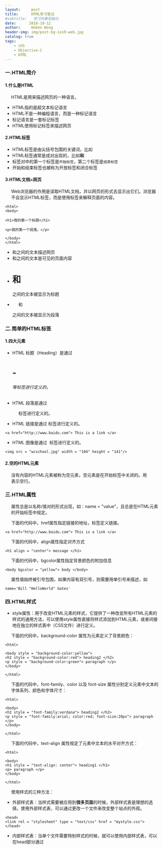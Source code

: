```yaml
---
layout:     post
title:      HTML学习笔记
#subtitle:   学习对象初始化
date:      2018-10-12
author:     Hoben Wong
header-img: img/post-bg-ios9-web.jpg
catalog: true
tags:
    - iOS
    - Objective-C
    - HTML
---
```

### 一.HTML简介
#### 1.什么是HTML
HTML是用来描述网页的一种语言。
- HTML指的是超文本标记语言
- HTML不是一种编程语言，而是一种标记语言
- 标记语言是一套标记标签
- HTML使用标记标签来描述网页

#### 2.HTML标签
- HTML标签是由尖括号包围的关键词，比如<html>
- HTML标签通常是成对出现的，比如<b>和</b>
- 标签对中的第一个标签是`开始标签`，第二个标签是`结束标签`
- 开始和结束标签也被称为开放标签和闭合标签

#### 3.HTML文档=网页
Web浏览器的作用是读取HTML文档，并以网页的形式去显示出它们。浏览器不会显示HTML标签，而是使用标签来解释页面的内容。
```
<html>
<body>

<h1>我的第一个标题</h1>

<p>我的第一个段落。</p>

</body>
</html>
```
- <html>和</html>之间的文本描述网页
- <body>和</body>之间的文本是可见的页面内容
- <h1>和</h1>之间的文本被显示为标题
- <p>和</p>之间的文本被显示为段落

### 二.简单的HTML标签
#### 1.四大元素
- HTML 标题（Heading）是通过 <h1> - <h6> 等标签进行定义的。
- HTML 段落是通过 <p> 标签进行定义的。
- HTML 链接是通过 <a> 标签进行定义的。
    
```
<a href="http://www.baidu.com"> This is a link </a>
```

- HTML 图像是通过 <img> 标签进行定义的。

```
<img src = "wcschool.jpg" width = "104" height = "141"/>
```

#### 2.空的HTML元素
没有内容的HTML元素被称为空元素，空元素是在开始标签中关闭的。用<br />表示空行。

### 三.HTML属性
属性总是以名称/值对的形式出现，如：name = "value"，且总是在HTML元素的开始标签中规定。

下面的代码中，href属性指定链接的地址，<a>标签定义链接。
    
```
<a href="http://www.baidu.com"> This is a link </a>
```

下面的代码中，align属性指定对齐方式
```
<h1 align = "center"> message </h1>
```

下面的代码中，bgcolor属性指定背景颜色的附加信息
```
<body bgcolor = "yellow"> body </body>
```

属性值始终被引号包围，如果内容有双引号，则需要用单引号来描述，如
```
name='Bill "HelloWorld" Gates'
```

### 四.HTML样式
- style属性：用于改变HTML元素的样式，它提供了一种改变所有HTML元素的样式的通用方法，可以使用style属性直接将样式添加到HTML元素，或者间接地在独立的样式表中（CSS文件）进行定义。

下面的代码中，background-color 属性为元素定义了背景颜色：
```
<html>

<body style = "background-color:yellow">
<h2 style = "background-color:red"> heading2 </h2>
<p style = "background-color:green"> paragraph </p>
</body>

</html>
```

下面的代码中，font-family、color 以及 font-size 属性分别定义元素中文本的字体系列、颜色和字体尺寸：
```
<html>

<body>
<h2 style = "font-family:verdana"> heading2 </h2>
<p style = "font-family:arial; color:red; font-size:20px"> paragraph </p>
</body>

</html>
```

下面的代码中，text-align 属性规定了元素中文本的水平对齐方式：
```
<html>

<body>
<h1 style = "text-align: center"> heading1 </h1>
<p> paragraph </p>
</body>

</html>
```

使用样式的三种方法：
- 外部样式表：当样式需要被应用到**很多页面**的时候，外部样式表是理想的选择。使用外部样式表，可以通过更改一个文件来改变整个站点的外观。
```
<head>
<link rel = "stylesheet" type = "text/css" href = "mystyle.css">
</head>
```

- 内部样式表：当单个文件需要特别样式的时候，就可以使用内部样式表，可以在head部分通过<style>标签定义内部样式表。
    
```
<head>

<style type = "text/css">
body {background-color: red}
p {margin-left: 20px}
</style>

</head>
```
- 内联样式：当特殊的样式需要应用到个别元素时，就可以使用内联样式。使用内联样式的方法是在相关的标签中使用样式属性。样式属性可以包含任何CSS属性。
```
<p style = "color:red; margin-left: 20px">
This is a paragraph
</p>
```

### 五.分组标签
- 块元素：在浏览器显示时，通常会以新行来开始（和结束），如<h1>, <p>, <ul>, <table>
- 内联元素：在显示时不会以新行开始，如<b>, <td>, <a>, <img>
- <div>元素：是块级元素，可用于组合其他HTML元素的容器，它没有特定的含义，浏览器会在其前后显示折行。
    
```
<body>

<h1>NEWS WEBSITE</h1>
<p>some text.</p>
...

<div class = "news">
<h2>Headline1</h2>
<p>some text...</p>
</div>

<div class = "news">
<h2>Headline2</h2>
<p>some text...</p>
</div>
...

</body>
```

在上面的HTML代码模拟了新闻网站的结构，每个div把每条新闻的标题和摘要组合在一起，div为文档添加了额外的结构。

由于这些div属于同一类元素，所以可以使用class="news"对这些div进行标识，这么做不仅为div添加了合适的语义，而且便于进一步使用样式对div进行格式化，一举两得。

- <span>元素：是内联元素，可以作为文本的容器，也没有特定的含义。用class或id属性来标识<span>元素，这样就可以对<span>标识的元素进行处理。
    
```
在HTML中：
<p class = "tip"> <span>提示：</span>... ... ...</p>

在CSS中：
p.tip span {
    font-weight: bold;
    color:#ff9955;
}
```

### 六.HTML类
对HTML进行分类，使我们能够为元素的类定义CSS样式，为相同的类设置相同的样式，或者为不同的类设置不同的样式。

<div>使用类：
    
```
<!DOCTYPE html>
<html>
<head>
<style>
.cities {
    background-color:black;
    color:white;
    margin:20px;
    padding:10px;
}
</style>
</head>

<body>

<div class = "cities">
<h2>London</h2>
<p>About London</p>
<p>Description</p>
</div>

<div class = "cities">
<h2>Paris</h2>
<p>About Paris</p>
<p>Description</p>
</div>

</body>
</html>
```

![](https://upload-images.jianshu.io/upload_images/8407639-76239496fa71b4b8.png?imageMogr2/auto-orient/strip%7CimageView2/2/w/1240)

<span>使用类：
    
```
<!DOCTYPE html>
<html>
<head>
<style>
span.red {
    color:red;
}
</style>
</head>

<body>
<h1>我的<span class = "red">重要</span>标题</h1>
</body>

</html>
```

![](https://upload-images.jianshu.io/upload_images/8407639-d5435fb3ad1f915b.png?imageMogr2/auto-orient/strip%7CimageView2/2/w/1240)

### 七.HTML布局
用CSS控制位置、颜色等布局，其他标签使用CSS填写内容：

```
<!DOCTYPE html>
<html>
<head>
<style>
#header {
    background-color:black;
    color:white;
    text-align:center;
    padding:5px;
}
#nav {
    line-height:30px;
    background-color:#eeeeee;
    height:300px;
    width:100px;
    float:left;
    padding:5px;
}
#section {
    width:350px;
    float:left;
    padding:10px;
}
#footer {
    background-color:black;
    color:white;
    clear:both;
    text-align:center;
    padding:5px;
}
</style>
</head>

<body>

<div id = "header">
<h2>
City Gallery
</h2>
</div>

<div id = "nav">
London<br>
Paris<br>
Tokyo<br>
</div>

<div id = "section">
<h1>London</h1>
<p> London is the capital city of England. It is the most populous city in the United Kingdom, with a metropolitan area of over 13 million inhabitants.</p>
<p> Standing on the River Thames, London has been a major settlement for two millennia, its history going back to its founding by the Romans, who named it Londinium.</p>
</div>

<div id = "footer">
<p> Copyright ? W3Schools.com</p>
</div>

</body>

</html>
```

![](https://upload-images.jianshu.io/upload_images/8407639-96210930823b8fcc.png?imageMogr2/auto-orient/strip%7CimageView2/2/w/1240)

### 八.表格
- 每个表格由<table>开始
- 每个表格行由<tr>开始
- 每个表格数据由<td>开始
- 表格的表头由<th>定义，显示为粗体居中的文本
- 空单元格 <td> \&nbsp; </td>
- 标题<caption>
- 跨行：<th rowspan="2"></th>
- 控制padding：<table cellpadding = "10">
- 控制spacing：<table cellspacing = "10">
- 对齐：<td align = "left>
    
```
<h4>两行三列：</h4>
<table border="1">
<tr>
<td>100</td>
<td>200</td>
<td>300</td>
</tr>

<tr>
<td>400</td>
<td>500</td>
<td>600</td>

</table>
```

![](https://upload-images.jianshu.io/upload_images/8407639-027fa9b5f9348d36.png?imageMogr2/auto-orient/strip%7CimageView2/2/w/1240)

### 九.列表
- 无序列表：

```
<!--- 可以通过改变<ul type = "disc/square/circle">来改变显示 --->
<ul>
<li>a</li>
<li>b</li>
</ul>
```

- 有序列表：

```
<!--- 可以通过改变<ol type = "A/a/I/i">来改变显示 --->
<ol>
<li>a</li>
<li>b</li>
</ol>
```

### 十.响应式设计
- 以可变尺寸传递网页
- 对于平板和移动设备是必需的
- 可以使用现成的CSS框架（如Bootstrap）

### 十一.HTML脚本
<script>定义客户端脚本，如JavaScript，既可以包含脚本语句，也可以通过src属性指向外部脚本文件。

<noscript>用于显示禁用脚本的提示
    
```
<script type="text/javascript">
document.write("Hello World!")
</script>
<noscript>Your browser does not support JavaScript!</noscript>
```

### 十二.头部元素
- <head>：是所有头部元素的容器，可以包含脚本，指示浏览器在何处可以找到样式表，提供元信息等：<title>、<base>、<link>、<meta>、<script>、<style>

- <title>：定义文档的标题，如浏览器工具栏中的标题、页面被添加到收藏夹时显示的标题、在搜索引擎结果中的页面标题。

- <base>：为页面上的所有链接规定默认地址或者默认目标

- <link>：定义文档与外部资源之间的关系，最常用于连接样式表：

```
<head>
<link rel = "stylesheet" type = "text/css" href = "mystyle.css" />
</head>
```

- <style>：为HTML文档定义样式信息，可以在style元素内规定HTML元素在浏览器中呈现的样式。

- <meta>：是关于数据的信息，提供关于HTML文档的元数据（不会显示在页面上，但对于机器是可读的），典型情况下，用于规定页面的描述、关键词、文档的作者、最后修改时间以及其他元数据。

- <script>：用于定义客户端脚本，如JavaScript

### 十三.HTML统一资源定位器
URL：用于定位万维网上面的文档
>scheme://host.domain:port/path/filename
- scheme：定义因特网服务的类型，最常见的类型是http
- host：定义域主机（http的默认主机是www）
- domain：定义因特网域名，如baidu.com
- :port ：定义主机上的端口号，http默认端口是80
- path：定义服务器的路径（如果省略，则文档必须位于网站的根目录中）
- filename：定义文档/资源的名称
![](https://upload-images.jianshu.io/upload_images/8407639-d127c77e65fddeab.png?imageMogr2/auto-orient/strip%7CimageView2/2/w/1240)

### 十四.表单
- <form>元素：HTML表单用于收集用户输入。包含不同类型的input元素、复选框、单选按钮、提交按钮等待。

- <input>：最重要的表单元素，有很多形态，根据不同的type属性。如text(定义常规文本输入，默认宽度20字符)，radio（定义单选按钮），submit（定义提交按钮）

```
<html>
<body>

<form>
First name: <br/>
<input type = "text" name = "firstname"/>
</br>
Last name: <br/>
<input type = "text" name = "lastname"/>
</form>

</body>
</html>
```

```
<html>
<body>

<form>
<input type = "radio" name = "sex" value = "male" checked> Male
<br/>
<input type = "radio" name = "sex" value = "female"> Female
</form>

</body>
</html>
```

```
<html>
<body>

<form action = "/demo/demo_form.asp">
First name: </br>
<input type = "text" name = "firstname" value = "Mickey"/>
<br/>
Last name: </br>
<input type = "text" name = "lastname" value  = "Mouse"/>
<br/><br/>
<input type = "submit" value = "Submit"/>
</form>

<!--- 如果您点击提交，表单数据会被发送到名为 demo_form.asp 的页面。--->

</body>
</html>
```

- `Action属性`定义在提交表单时执行的动作，通常，表单会被提交到web服务器上的网页。

```
<form action = "action_page.php">
```

- `method属性`规定在提交表单时所用的HTTP方法（GET或者POST）

```
<form action = "action_page.php" method = "GET">

```

- `name属性`：每个输入字段必须设置一个name属性。

- 组合表单：<fieldset>元素组合表单中的相关数据，<legend>元素为<fieldset>元素定义标题。
    
```
<!DOCTYPE html>
<html>
<body>

<form action="/demo/demo_form.asp">
<fieldset>
<legend>Personal information:</legend>
First name:<br>
<input type="text" name="firstname" value="Mickey">
<br>
Last name:<br>
<input type="text" name="lastname" value="Mouse">
<br><br>
<input type="submit" value="Submit">
</fieldset>
</form>

</body>
</html>
```

加了<fieldset>之后，整个表单组合成了一个整体。

![](https://upload-images.jianshu.io/upload_images/8407639-173035ad0ca112d7.png?imageMogr2/auto-orient/strip%7CimageView2/2/w/1240)

- <select>：下拉列表
    
```
<!DOCTYPE html>
<html>
<body>

<form action = "/demo/demo_form.asp">
<select name = "cars">
<option value = "volvo"> Volvo </option>
<option value = "saab"> Saab </option>
<option value = "audi"> Audi </option>
</select>
<br/><br/>
<input type = "submit">
</form>

</body>
</html>
```

- <button>：可点击的按钮
    
```
<button type = "button" onclick = "alert('Hello World!')"> Click Me! </button>
```
